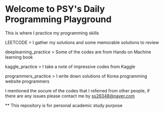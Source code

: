 # Welcome to PSY's Daily Programming Playground 

This is where I practice my programming skills

LEETCODE > I gather my solutions and some memorable solutions to review

deeplearning_practice > Some of the codes are from Hands on Machine learning book

kaggle_practice > I take a note of impressive codes from Kaggle 

programmers_practice > I write down solutions of Korea programming website programmers

I mentioned the socure of the codes that I referred from other people, if there are any issues please contact me by ss26348@naver.com

** This repository is for personal academic study purpose
